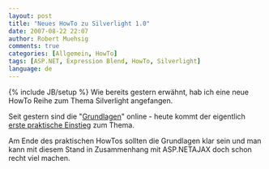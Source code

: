```yaml
---
layout: post
title: "Neues HowTo zu Silverlight 1.0"
date: 2007-08-22 22:07
author: Robert Muehsig
comments: true
categories: [Allgemein, HowTo]
tags: [ASP.NET, Expression Blend, HowTo, Silverlight]
language: de
---
```

{% include JB/setup %}
Wie bereits gestern erwähnt, hab ich eine neue HowTo Reihe zum Thema Silverlight angefangen.

Seit gestern sind die "<a href="{{BASE_PATH}}/artikel/howto-microsoft-silverlight-10-grundlagen/" title="Code-Inside.de: HowTo: Microsoft Silverlight 1.0 (Grundlagen)">Grundlagen</a>" online - heute kommt der eigentlich <a href="{{BASE_PATH}}/artikel/howto-microsoft-silverlight-10-praktischer-anfang/" title="Code-Inside.de: HowTo: Microsoft Silverlight 1.0 (Praktischer Anfang)">erste praktische Einstieg</a> zum Thema.

Am Ende des praktischen HowTos sollten die Grundlagen klar sein und man kann mit diesem Stand in Zusammenhang mit ASP.NETAJAX doch schon recht viel machen.
